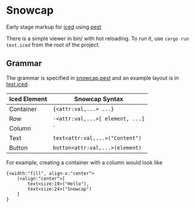 # Snowcap

Early stage markup for [iced](iced.rs) using [pest](pest.rs)

There is a simple viewer in bin/ with hot reloading.
To run it, use `cargo run test.iced` from the root of the project.

## Grammar

The grammar is specified in [snowcap.pest](src/snowcap.pest) and  an example layout is in [test.iced](test.iced).


|Iced Element   | Snowcap Syntax |
|---------------|---------------------|
| Container     | `{<attr:val,...> ...}`|
| Row			| `-<attr:val,...>[ element, ...]`
| Column		| `|<attr:val,...>[ element, ...]`
| Text          | `text<attr:val,...>("Content")`
| Button        | `button<attr:val,...>(element)`

For example, creating a container with a column would look like

```
{<width:"fill", align-x:"center">
	|<align:"center">[
		text<size:19>("Hello"),
		text<size:24>("Snowcap")
	]
}
```

